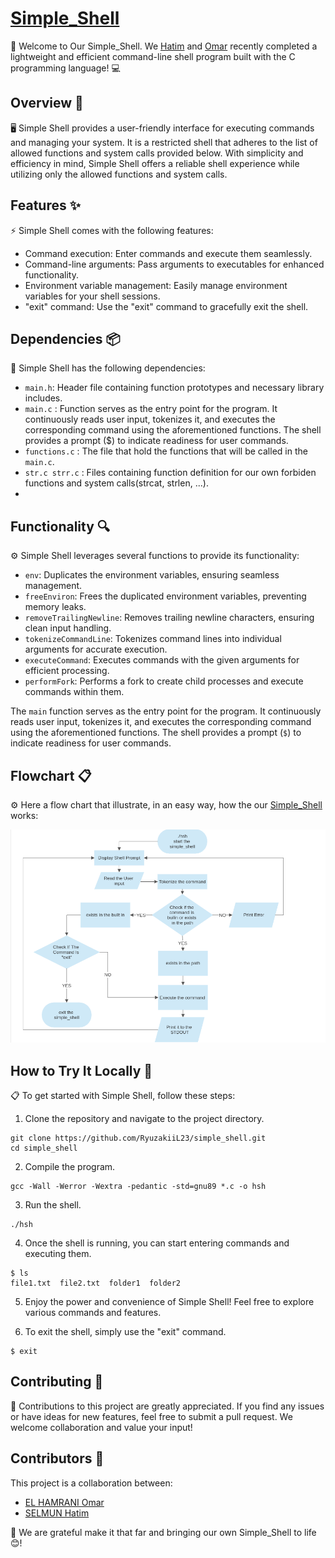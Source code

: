 # [Simple_Shell](https://github.com/RyuzakiiL23/simple_shell/tree/main)

🐚 Welcome to Our Simple_Shell. We [Hatim](https://github.com/Hatimsel) and [Omar](https://github.com/RyuzakiiL23) recently completed a lightweight and efficient command-line shell program built with the C programming language! 💻

## Overview 📝

🖥️ Simple Shell provides a user-friendly interface for executing commands and managing your system. It is a restricted shell that adheres to the list of allowed functions and system calls provided below. With simplicity and efficiency in mind, Simple Shell offers a reliable shell experience while utilizing only the allowed functions and system calls.

## Features ✨

⚡️ Simple Shell comes with the following features:

- Command execution: Enter commands and execute them seamlessly.
- Command-line arguments: Pass arguments to executables for enhanced functionality.
- Environment variable management: Easily manage environment variables for your shell sessions.
- "exit" command: Use the "exit" command to gracefully exit the shell.

## Dependencies 📦

🔧 Simple Shell has the following dependencies:

- `main.h`: Header file containing function prototypes and necessary library includes.
- `main.c` : Function serves as the entry point for the program. It continuously reads user input, tokenizes it, and executes the corresponding command using the aforementioned functions. The shell provides a prompt ($) to indicate readiness for user commands.
- `functions.c` : The file that hold the functions that will be called in the `main.c`.
- `str.c strr.c` : Files containing function definition for our own forbiden functions and system calls(strcat, strlen, ...).
-
## Functionality 🔍

⚙️ Simple Shell leverages several functions to provide its functionality:

- `env`: Duplicates the environment variables, ensuring seamless management.
- `freeEnviron`: Frees the duplicated environment variables, preventing memory leaks.
- `removeTrailingNewline`: Removes trailing newline characters, ensuring clean input handling.
- `tokenizeCommandLine`: Tokenizes command lines into individual arguments for accurate execution.
- `executeCommand`: Executes commands with the given arguments for efficient processing.
- `performFork`: Performs a fork to create child processes and execute commands within them.

The `main` function serves as the entry point for the program. It continuously reads user input, tokenizes it, and executes the corresponding command using the aforementioned functions. The shell provides a prompt (`$`) to indicate readiness for user commands.

## Flowchart 📋

⚙️ Here a flow chart that illustrate, in an easy way, how the our [Simple_Shell](https://github.com/RyuzakiiL23/simple_shell/tree/main) works:

![title](pic/flow.png)

## How to Try It Locally 🚀

📋 To get started with Simple Shell, follow these steps:

1. Clone the repository and navigate to the project directory.

```
git clone https://github.com/RyuzakiiL23/simple_shell.git
cd simple_shell
```

2. Compile the program.

```
gcc -Wall -Werror -Wextra -pedantic -std=gnu89 *.c -o hsh
```

3. Run the shell.

```
./hsh
```

4. Once the shell is running, you can start entering commands and executing them.

```
$ ls
file1.txt  file2.txt  folder1  folder2
```

5. Enjoy the power and convenience of Simple Shell! Feel free to explore various commands and features.

6. To exit the shell, simply use the "exit" command.

```
$ exit
```

## Contributing 🤝

🌟 Contributions to this project are greatly appreciated. If you find any issues or have ideas for new features, feel free to submit a pull request. We welcome collaboration and value your input!

## Contributors 👥

This project is a collaboration between:

- [EL HAMRANI Omar](https://github.com/RyuzakiiL23)
- [SELMUN Hatim](https://github.com/Hatimsel)

🎉 We are grateful make it that far and bringing our own Simple_Shell to life 😊!
